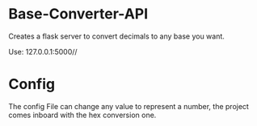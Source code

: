 # Base-Converter-API
Creates a flask server to convert decimals to any base you want.

Use: 127.0.0.1:5000/<number>/<base>

# Config
The config File can change any value to represent a number, the project comes inboard with the hex conversion one.
